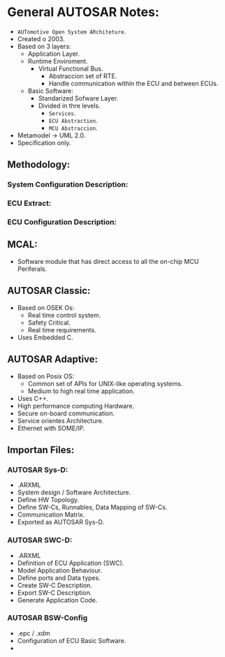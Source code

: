 # General AUTOSAR Notes:
- `AUTomotive Open System ARchiteture`.
- Created o 2003.
- Based on 3 layers:
  - Application Layer.
  - Runtime Enviroment.
    - Virtual Functional Bus.
      - Abstraccion set of RTE.
      - Handle communication within the ECU and between ECUs.
  - Basic Software:
    - Standarized Sofware Layer.
    - Divided in thre levels.
      - `Services`.
      - `ECU Abstraction`.
      - `MCU Abstraccion`.
- Metamodel -> UML 2.0.
- Specification only.


## Methodology:
### System Configuration Description:
### ECU Extract:
### ECU Configuration Description:


## MCAL:
- Software module that has direct access to all the on-chip MCU Periferals.


## AUTOSAR Classic:
- Based on OSEK Os:
  - Real time control system.
  - Safety Critical.
  - Real time requirements.
- Uses Embedded C.


## AUTOSAR Adaptive:
- Based on Posix OS:
  - Common set of APIs for UNIX-like operating systems.
  - Medium to high real time application.
- Uses C++.
- High performance computing Hardware.
- Secure on-board communication.
- Service orientes Architecture.
- Ethernet with SOME/IP.


## Importan Files:
### AUTOSAR Sys-D:
- .ARXML
- System design / Software Architecture.
- Define HW Topology.
- Define SW-Cs, Runnables, Data Mapping of SW-Cs.
- Communication Matrix.
- Exported as AUTOSAR Sys-D.
### AUTOSAR SWC-D:
- .ARXML
- Definition of ECU Application (SWC).
- Model Application Behaviour.
- Define ports and Data types.
- Create SW-C Description.
- Export SW-C Description.
- Generate Application Code. 
### AUTOSAR BSW-Config
- .epc / .xdm
- Configuration of ECU Basic Software.
- 